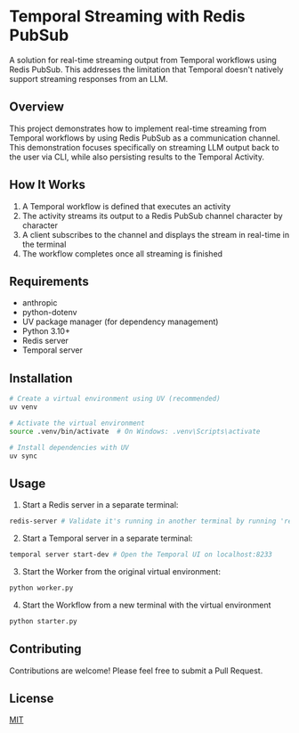 # Temporal Streaming with Redis PubSub

A solution for real-time streaming output from Temporal workflows using Redis PubSub. This addresses the limitation that Temporal doesn't natively support streaming responses from an LLM.

## Overview

This project demonstrates how to implement real-time streaming from Temporal workflows by using Redis PubSub as a communication channel. This demonstration focuses specifically on streaming LLM output back to the user via CLI, while also persisting results to the Temporal Activity.

## How It Works

1. A Temporal workflow is defined that executes an activity
2. The activity streams its output to a Redis PubSub channel character by character
3. A client subscribes to the channel and displays the stream in real-time in the terminal
4. The workflow completes once all streaming is finished

## Requirements

- anthropic
- python-dotenv
- UV package manager (for dependency management)
- Python 3.10+
- Redis server
- Temporal server

## Installation

```bash
# Create a virtual environment using UV (recommended)
uv venv

# Activate the virtual environment
source .venv/bin/activate  # On Windows: .venv\Scripts\activate

# Install dependencies with UV
uv sync
```

## Usage

1. Start a Redis server in a separate terminal:
```bash
redis-server # Validate it's running in another terminal by running 'redi-cli ping' --> response should be 'pong'
```

2. Start a Temporal server in a separate terminal:
```bash
temporal server start-dev # Open the Temporal UI on localhost:8233
```

3. Start the Worker from the original virtual environment:
```bash
python worker.py
```

4. Start the Workflow from a new terminal with the virtual environment
```bash
python starter.py
```

## Contributing

Contributions are welcome! Please feel free to submit a Pull Request.

## License

[MIT](LICENSE)
